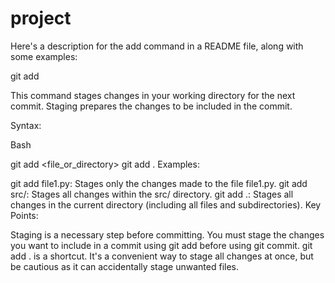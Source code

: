 # project


Here's a description for the add command in a README file, along with some examples:

git add

This command stages changes in your working directory for the next commit. Staging prepares the changes to be included in the commit.

Syntax:

Bash

git add <file_or_directory>
git add . 
Examples:

git add file1.py: Stages only the changes made to the file file1.py.
git add src/: Stages all changes within the src/ directory.
git add .: Stages all changes in the current directory (including all files and subdirectories).
Key Points:

Staging is a necessary step before committing. You must stage the changes you want to include in a commit using git add before using git commit.
git add . is a shortcut. It's a convenient way to stage all changes at once, but be cautious as it can accidentally stage unwanted files.
